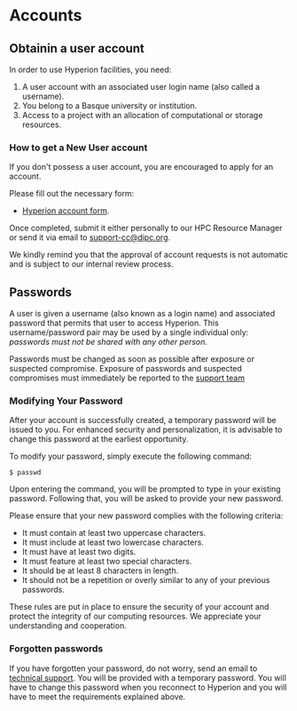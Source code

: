 # Accounts

## Obtainin a user account

In order to use Hyperion facilities, you need:

1. A user account with an associated user login name (also called a username).
2. You belong to a Basque university or institution.
3. Access to a project with an allocation of computational or storage resources.


### How to get a New User account

If you don't possess a user account, you are encouraged to apply for an account.

Please fill out the necessary form:

- [Hyperion account form](dipc_account_form.pdf).

Once completed, submit it either personally to our HPC Resource Manager or send it via email to <support-cc@dipc.org>.

We kindly remind you that the approval of account requests is not automatic and is subject to our internal review process.

## Passwords

A user is given a username (also known as a login name) and associated password that permits that user to access Hyperion. This username/password pair may be used by a single individual only: _passwords must not be shared with any other person._

Passwords must be changed as soon as possible after exposure or suspected compromise. Exposure of passwords and suspected compromises must immediately be reported to the [support team](support-cc@dipc.org)

### Modifying Your Password

After your account is successfully created, a temporary password will be issued to you. For enhanced security and personalization, it is advisable to change this password at the earliest opportunity.

To modify your password, simply execute the following command:

```
$ passwd 
```

Upon entering the command, you will be prompted to type in your existing password. Following that, you will be asked to provide your new password.

Please ensure that your new password complies with the following criteria:

- It must contain at least two uppercase characters.
- It must include at least two lowercase characters.
- It must have at least two digits.
- It must feature at least two special characters.
- It should be at least 8 characters in length.
- It should not be a repetition or overly similar to any of your previous passwords.

These rules are put in place to ensure the security of your account and protect the integrity of our computing resources. We appreciate your understanding and cooperation.

### Forgotten passwords

If you have forgotten your password, do not worry, send an email to [technical support](support-cc@dipc.ord). You will be provided with a temporary password.
You will have to change this password when you reconnect to Hyperion and you will have to meet the requirements explained above.

